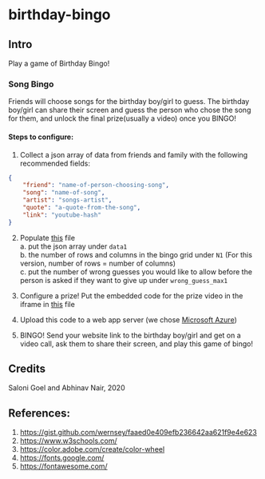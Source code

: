 # birthday-bingo

## Intro
Play a game of Birthday Bingo! 

### Song Bingo
Friends will choose songs for the birthday boy/girl to guess. The birthday boy/girl can share their screen and guess the person who chose the song for them, and unlock the final prize(usually a video) once you BINGO!

#### Steps to configure:
1. Collect a json array of data from friends and family with the following recommended fields: 

```json
{
    "friend": "name-of-person-choosing-song",
    "song": "name-of-song",
    "artist": "songs-artist",
    "quote": "a-quote-from-the-song",
    "link": "youtube-hash"
}
```

2. Populate [this](data/songs.json) file <br/>
    a. put the json array under `data1` <br/>
    b. the number of rows and columns in the bingo grid under `N1` (For this version, number of rows = number of columns)<br/>
    c. put the number of wrong guesses you would like to allow before the person is asked if they want to give up under `wrong_guess_max1`<br/>

3. Configure a prize! Put the embedded code for the prize video in the iframe in [this](prize.html) file

4. Upload this code to a web app server (we chose [Microsoft Azure](https://portal.azure.com))

5. BINGO! Send your website link to the birthday boy/girl and get on a video call, ask them to share their screen, and play this game of bingo!

## Credits
Saloni Goel and Abhinav Nair, 2020

## References:
1. https://gist.github.com/wernsey/faaed0e409efb236642aa621f9e4e623
2. https://www.w3schools.com/
3. https://color.adobe.com/create/color-wheel
4. https://fonts.google.com/ 
5. https://fontawesome.com/
